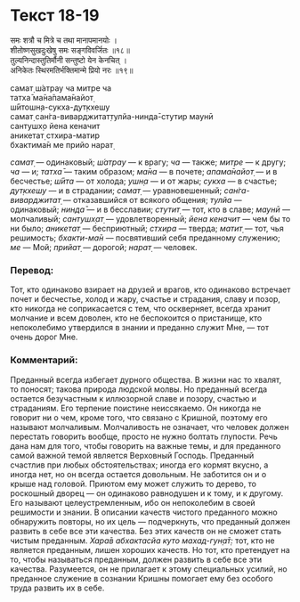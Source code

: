 # Текст 18-19

समः शत्रौ च मित्रे च तथा मानापमानयोः ।  
शीतोष्णसुखदुःखेषु समः सङ्गविवर्जितः ॥१८॥  
तुल्यनिन्दास्तुतिर्मौनी सन्तुष्टो येन केनचित् ।  
अनिकेतः स्थिरमतिर्भक्तिमान्मे प्रियो नरः ॥१९॥

самат̣ ш́атрау ча митре ча  
татха̄ ма̄на̄пама̄найот̣  
ш́ӣтошн̣а-сукха-дут̣кхешу  
самат̣ сан̇га-виварджитат̣тулйа-нинда̄-стутир маунӣ  
сантушх̣о йена кеначит  
аникетат̣ стхира-матир  
бхактима̄н ме прийо нарат̣

_самат̣_ — одинаковый; _ш́атрау_ — к врагу; _ча_ — также; _митре_ — к другу; _ча_ — и; _татха̄_ — таким образом; _ма̄на_ — в почете; _апама̄найот̣_ — и в бесчестье; _ш́ӣта_ — от холода; _ушн̣а_ — и от жары; _сукха_ — в счастье; _дут̣кхешу_ — и в страдании; _самат̣_ — уравновешенный; _сан̇га-виварджитат̣_ — отказавшийся от всякого общения; _тулйа_ — одинаковый; _нинда̄_ — и в бесславии; _стутит̣_ — тот, кто в славе; _маунӣ_ — молчаливый; _сантушх̣ат̣_ — удовлетворенный; _йена кеначит_ — чем бы то ни было; _аникетат̣_ — бесприютный; _стхира_ — тверда; _матит̣_ — тот, чья решимость; _бхакти-ма̄н_ — посвятивший себя преданному служению; _ме_ — Мой; _прийат̣_ — дорогой; _нарат̣_ — человек.

### Перевод:

Тот, кто одинаково взирает на друзей и врагов, кто одинаково встречает почет и бесчестье, холод и жару, счастье и страдания, славу и позор, кто никогда не соприкасается с тем, что оскверняет, всегда хранит молчание и всем доволен, кто не беспокоится о пристанище, кто непоколебимо утвердился в знании и преданно служит Мне, — тот очень дорог Мне.

### Комментарий:

Преданный всегда избегает дурного общества. В жизни нас то хвалят, то поносят; такова природа людской молвы. Но преданный всегда остается безучастным к иллюзорной славе и позору, счастью и страданиям. Его терпение поистине неиссякаемо. Он никогда не говорит ни о чем, кроме того, что связано с Кришной, поэтому его называют молчаливым. Молчаливость не означает, что человек должен перестать говорить вообще, просто не нужно болтать глупости. Речь дана нам для того, чтобы говорить на важные темы, и для преданного самой важной темой является Верховный Господь. Преданный счастлив при любых обстоятельствах; иногда его кормят вкусно, а иногда нет, но он всегда остается довольным. Не заботится он и о крыше над головой. Приютом ему может служить то дерево, то роскошный дворец — он одинаково равнодушен и к тому, и к другому. Его называют целеустремленным, ибо он непоколебим в своей решимости и знании. В описании качеств чистого преданного можно обнаружить повторы, но их цель — подчеркнуть, что преданный должен развить в себе все эти качества. Без этих качеств он не сможет стать чистым преданным. _Хара̄в абхактасйа куто махад-гун̣а̄т̣:_ тот, кто не является преданным, лишен хороших качеств. Но тот, кто претендует на то, чтобы называться преданным, должен развить в себе все эти качества. Разумеется, он не прилагает к этому специальных усилий, но преданное служение в сознании Кришны помогает ему без особого труда развить их в себе.